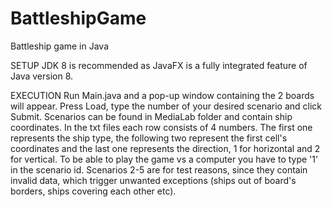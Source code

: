# BattleshipGame
Battleship game in Java

SETUP
JDK 8 is recommended as JavaFX is a fully integrated feature of Java version 8.

EXECUTION
Run Main.java and a pop-up window containing the 2 boards will appear. Press Load, type the number of your desired scenario and click Submit. Scenarios can be found in MediaLab folder and contain ship coordinates. In the txt files each row consists of 4 numbers. The first one represents the ship type, the following two represent the first cell's coordinates and the last one represents the direction, 1 for horizontal and 2 for vertical. To be able to play the game vs a computer you have to type '1' in the scenario id. Scenarios 2-5 are for test reasons, since they contain invalid data, which trigger unwanted exceptions (ships out of board's borders, ships covering each other etc). 
